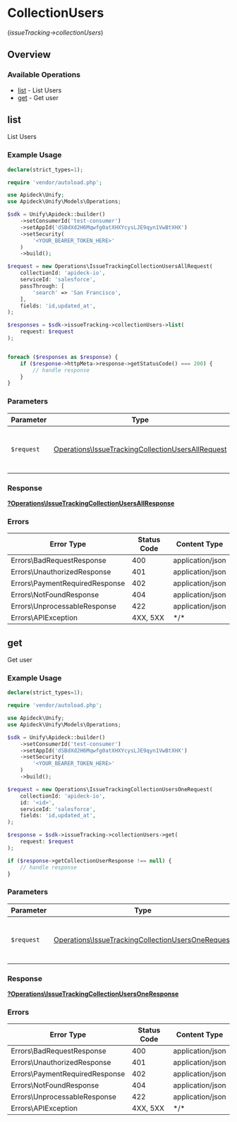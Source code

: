 # CollectionUsers
(*issueTracking->collectionUsers*)

## Overview

### Available Operations

* [list](#list) - List Users
* [get](#get) - Get user

## list

List Users

### Example Usage

<!-- UsageSnippet language="php" operationID="issueTracking.collectionUsersAll" method="get" path="/issue-tracking/collections/{collection_id}/users" -->
```php
declare(strict_types=1);

require 'vendor/autoload.php';

use Apideck\Unify;
use Apideck\Unify\Models\Operations;

$sdk = Unify\Apideck::builder()
    ->setConsumerId('test-consumer')
    ->setAppId('dSBdXd2H6Mqwfg0atXHXYcysLJE9qyn1VwBtXHX')
    ->setSecurity(
        '<YOUR_BEARER_TOKEN_HERE>'
    )
    ->build();

$request = new Operations\IssueTrackingCollectionUsersAllRequest(
    collectionId: 'apideck-io',
    serviceId: 'salesforce',
    passThrough: [
        'search' => 'San Francisco',
    ],
    fields: 'id,updated_at',
);

$responses = $sdk->issueTracking->collectionUsers->list(
    request: $request
);


foreach ($responses as $response) {
    if ($response->httpMeta->response->getStatusCode() === 200) {
        // handle response
    }
}
```

### Parameters

| Parameter                                                                                                              | Type                                                                                                                   | Required                                                                                                               | Description                                                                                                            |
| ---------------------------------------------------------------------------------------------------------------------- | ---------------------------------------------------------------------------------------------------------------------- | ---------------------------------------------------------------------------------------------------------------------- | ---------------------------------------------------------------------------------------------------------------------- |
| `$request`                                                                                                             | [Operations\IssueTrackingCollectionUsersAllRequest](../../Models/Operations/IssueTrackingCollectionUsersAllRequest.md) | :heavy_check_mark:                                                                                                     | The request object to use for the request.                                                                             |

### Response

**[?Operations\IssueTrackingCollectionUsersAllResponse](../../Models/Operations/IssueTrackingCollectionUsersAllResponse.md)**

### Errors

| Error Type                     | Status Code                    | Content Type                   |
| ------------------------------ | ------------------------------ | ------------------------------ |
| Errors\BadRequestResponse      | 400                            | application/json               |
| Errors\UnauthorizedResponse    | 401                            | application/json               |
| Errors\PaymentRequiredResponse | 402                            | application/json               |
| Errors\NotFoundResponse        | 404                            | application/json               |
| Errors\UnprocessableResponse   | 422                            | application/json               |
| Errors\APIException            | 4XX, 5XX                       | \*/\*                          |

## get

Get user

### Example Usage

<!-- UsageSnippet language="php" operationID="issueTracking.collectionUsersOne" method="get" path="/issue-tracking/collections/{collection_id}/users/{id}" -->
```php
declare(strict_types=1);

require 'vendor/autoload.php';

use Apideck\Unify;
use Apideck\Unify\Models\Operations;

$sdk = Unify\Apideck::builder()
    ->setConsumerId('test-consumer')
    ->setAppId('dSBdXd2H6Mqwfg0atXHXYcysLJE9qyn1VwBtXHX')
    ->setSecurity(
        '<YOUR_BEARER_TOKEN_HERE>'
    )
    ->build();

$request = new Operations\IssueTrackingCollectionUsersOneRequest(
    collectionId: 'apideck-io',
    id: '<id>',
    serviceId: 'salesforce',
    fields: 'id,updated_at',
);

$response = $sdk->issueTracking->collectionUsers->get(
    request: $request
);

if ($response->getCollectionUserResponse !== null) {
    // handle response
}
```

### Parameters

| Parameter                                                                                                              | Type                                                                                                                   | Required                                                                                                               | Description                                                                                                            |
| ---------------------------------------------------------------------------------------------------------------------- | ---------------------------------------------------------------------------------------------------------------------- | ---------------------------------------------------------------------------------------------------------------------- | ---------------------------------------------------------------------------------------------------------------------- |
| `$request`                                                                                                             | [Operations\IssueTrackingCollectionUsersOneRequest](../../Models/Operations/IssueTrackingCollectionUsersOneRequest.md) | :heavy_check_mark:                                                                                                     | The request object to use for the request.                                                                             |

### Response

**[?Operations\IssueTrackingCollectionUsersOneResponse](../../Models/Operations/IssueTrackingCollectionUsersOneResponse.md)**

### Errors

| Error Type                     | Status Code                    | Content Type                   |
| ------------------------------ | ------------------------------ | ------------------------------ |
| Errors\BadRequestResponse      | 400                            | application/json               |
| Errors\UnauthorizedResponse    | 401                            | application/json               |
| Errors\PaymentRequiredResponse | 402                            | application/json               |
| Errors\NotFoundResponse        | 404                            | application/json               |
| Errors\UnprocessableResponse   | 422                            | application/json               |
| Errors\APIException            | 4XX, 5XX                       | \*/\*                          |